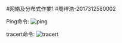 #网絡及分布式作業1
#周梓浩-2017312580002

Ping命令:
![ping](https://raw.githubusercontent.com/worprime/DNAP-HOMEWORK-1/master/2017312580002/photo1.png)

tracert命令:
![tracert](https://raw.githubusercontent.com/worprime/DNAP-HOMEWORK-1/master/2017312580002/photo2.png)
